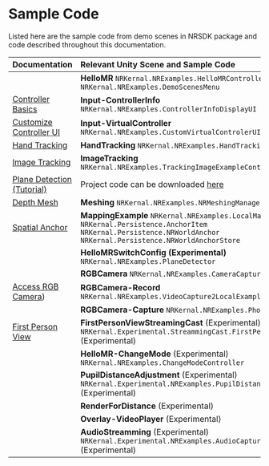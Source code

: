 # Sample Code

Listed here are the sample code from demo scenes in NRSDK package and code described throughout this documentation.

| Documentation                                                | Relevant Unity Scene and Sample Code                         |
| :----------------------------------------------------------- | :----------------------------------------------------------- |
|                                                              | **HelloMR** `NRKernal.NRExamples.HelloMRController NRKernal.NRExamples.DemoScenesMenu` |
| [Controller Basics](./06_Input%20and%20Camera/NRInput.md) | **Input-ControllerInfo** `NRKernal.NRExamples.ControllerInfoDisplayUI` |
| [Customize Controller UI](./06_Input%20and%20Camera/Customize%20Controller%20UI.md) | **Input-VirtualController** `NRKernal.NRExamples.CustomVirtualControlerUI` |
| [Hand Tracking](./07_Hand%20Tracking.md) | **HandTracking** `NRKernal.NRExamples.HandTrackingExample`   |
| [Image Tracking](./08_Image%20Tracking/intro.md) | **ImageTracking** `NRKernal.NRExamples.TrackingImageExampleController` |
| [Plane Detection (Tutorial) ](./09_Plane%20Detection/Overview.md) | Project code can be downloaded [here](https://app.gitbook.com/o/n9Gz0qLyZFcBAT9F8hDM/s/yXoV7SMVFQhr75lOIoQv/development/plane-detection-tutorial/wrap-up) |
| [Depth Mesh](./10_Depth%20Mesh/Overview.md) | **Meshing** `NRKernal.NRExamples.NRMeshingManager`           |
| [Spatial Anchor](./11_Spatial%20Anchor/0_intro.md) | **MappingExample** `NRKernal.NRExamples.LocalMapExample NRKernal.Persistence.AnchorItem NRKernal.Persistence.NRWorldAnchor NRKernal.Persistence.NRWorldAnchorStore` |
|                                                              | **HelloMRSwitchConfig (Experimental)** `NRKernal.NRExamples.PlaneDetector` |
|                                                              | **RGBCamera** `NRKernal.NRExamples.CameraCaptureController`  |
| [Access RGB Camera](./13_Miscellaneous/0_Access%20RGB%20Camera.md)) | **RGBCamera-Record** `NRKernal.NRExamples.VideoCapture2LocalExample` |
|                                                              | **RGBCamera-Capture** `NRKernal.NRExamples.PhotoCaptureExample` |
| [First Person View](./12_Tools/1_First%20Person%20View.md) | **FirstPersonViewStreamingCast** (Experimental) `NRKernal.Experimental.StreammingCast.FirstPersonStreammingCast` (Experimental) |
|                                                              | **HelloMR-ChangeMode** (Experimental) `NRKernal.NRExamples.ChangeModeController` |
|                                                              | **PupilDistanceAdjustment** (Experimental) `NRKernal.Experimental.NRExamples.PupilDistanceAdjustment `(Experimental) |
|                                                              | **RenderForDistance** (Experimental)                         |
|                                                              | **Overlay-VideoPlayer** (Experimental)                       |
|                                                              | **AudioStreamming** (Experimental) `NRKernal.Experimental.NRExamples.AudioCaptureExample` (Experimental) |

